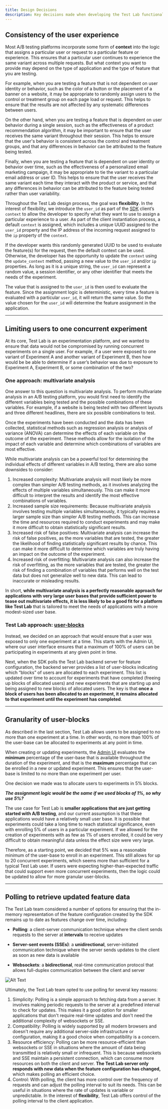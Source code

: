 ```yaml
---
title: Design Decisions
description: Key decisions made when developing the Test Lab functionality.
---
```


## Consistency of the user experience

Most A/B testing platforms incorporate some form of **context** into the logic that assigns a particular user or request to a particular feature or experience. This ensures that a particular user continues to experience the same variant across multiple requests. But what context you want to provide may depend on the type of application and the type of feature that you are testing.

For example, when you are testing a feature that is not dependent on user identity or behavior, such as the color of a button or the placement of a banner on a website, it may be appropriate to randomly assign users to the control or treatment group on each page load or request. This helps to ensure that the results are not affected by any systematic differences between users.

On the other hand, when you are testing a feature that is dependent on user behavior during a single session, such as the effectiveness of a product recommendation algorithm, it may be important to ensure that the user receives the same variant throughout their session. This helps to ensure that the user's behavior is consistent across the control and treatment groups, and that any differences in behavior can be attributed to the feature being tested.

Finally, when you are testing a feature that is dependent on user identity or behavior over time, such as the effectiveness of a personalized email marketing campaign, it may be appropriate to tie the variant to a particular email address or user ID. This helps to ensure that the user receives the same variant each time they interact with the product or service, and that any differences in behavior can be attributed to the feature being tested rather than user variability.

Throughout the Test Lab design process, the goal was **flexibility**. In the interest of flexibility, we introduce the `user_id` as part of the [SDK](/docs/sdk-docs) client’s `context` to allow the developer to specify what they want to use to assign a particular experience to a user. As part of the client instantiation process, a default `context` is assigned, which includes a unique UUID assigned to the `user_id` property and the IP address of the incoming request assigned to the `ip` property of the `context`.

If the developer wants this randomly generated UUID to be used to evaluate the feature(s) for the request, then the default context can be used. Otherwise, the developer has the opportunity to update the `context` using the `update_context` method, passing a new value to the `user_id` and/or `ip` properties. As long as it is a unique string, the `user_id` can represent a random value, a session identifier, or any other identifier that meets the needs of the experiment.

The value that is assigned to the `user_id` is then used to evaluate the feature. Since the assignment logic is deterministic, every time a feature is evaluated with a particular `user_id`, it will return the same value. So the value chosen for the `user_id` will determine the feature assignment in the application.

---

## Limiting users to one concurrent experiment

At its core, Test Lab is an experimentation platform, and we wanted to ensure that data would not be compromised by running concurrent experiments on a single user. For example, if a user were exposed to one variant of Experiment A and another variant of Experiment B, then how would be be able to determine if a user’s behavior was due to exposure to Experiment A, Experiment B, or some combination of the two?

### One approach: multivariate analysis

One answer to this question is multivariate analysis. To perform multivariate analysis in an A/B testing platform, you would first need to identify the different variables being tested and the possible combinations of these variables. For example, if a website is being tested with two different layouts and three different headlines, there are six possible combinations to test.

Once the experiments have been conducted and the data has been collected, statistical methods such as regression analysis or analysis of variance (ANOVA) can determine the effects of each variable on the outcome of the experiment. These methods allow for the isolation of the impact of each variable and determine which combinations of variables are most effective.

While multivariate analysis can be a powerful tool for determining the individual effects of different variables in A/B testing, there are also some downsides to consider:

1. Increased complexity: Multivariate analysis will most likely be more complex than simpler A/B testing methods, as it involves analyzing the effects of multiple variables simultaneously. This can make it more difficult to interpret the results and identify the most effective combinations of variables.
2. Increased sample size requirements: Because multivariate analysis involves testing multiple variables simultaneously, it typically requires a larger sample size than simpler A/B testing methods. This can increase the time and resources required to conduct experiments and may make it more difficult to obtain statistically significant results.
3. Increased risk of false positives: Multivariate analysis can increase the risk of false positives, as the more variables that are tested, the greater the likelihood of finding statistically significant results by chance. This can make it more difficult to determine which variables are truly having an impact on the outcome of the experiment.
4. Increased risk of overfitting: Multivariate analysis can also increase the risk of overfitting, as the more variables that are tested, the greater the risk of finding a combination of variables that performs well on the test data but does not generalize well to new data. This can lead to inaccurate or misleading results.

In short, **while multivariate analysis is a perfectly reasonable approach for applications with very large user bases that provide sufficient power to tease out multivariate effects, it is less likely to be a good fit for a platform like Test Lab** that is tailored to meet the needs of applications with a more modest-sized user base.

### Test Lab approach: [user-blocks](/docs/sdk#user-blocks)

Instead, we decided on an approach that would ensure that a user was exposed to only one experiment at a time. This starts with the Admin UI, where our user interface ensures that a maximum of 100% of users can be participating in experiments at any given point in time.

Next, when the SDK polls the Test Lab backend server for feature configuration, the backend server provides a list of user-blocks indicating which “blocks” of users are allocated to each experiment. This list is updated over time to account for experiments that have completed (freeing up blocks of allocated users) and new experiments that are starting up and being assigned to new blocks of allocated users. The key is that **once a block of users has been allocated to an experiment, it remains allocated to that experiment until the experiment has completed**.

---

## Granularity of user-blocks

As described in the last section, Test Lab allows users to be assigned to no more than one experiment at a time. In other words, no more than 100% of the user-base can be allocated to experiments at any point in time.

When creating or updating experiments, the [Admin UI](/docs/admin-ui) evaluates the **minimum** percentage of the user-base that is available throughout the duration of the experiment, and that is the **maximum** percentage that can be enrolled in a new or updated experiment. This ensures that the user-base is limited to no more than one experiment per user.

One decision we made was to allocate users to experiments in 5% blocks.

**_The assignment logic would be the same if we used blocks of 1%, so why use 5%?_**

The use case for Test Lab is **smaller applications that are just getting started with A/B testing**, and our current assumption is that these applications would have a relatively small user base. It is possible that experiments could take a long time to reach statistical significance, even with enrolling 5% of users in a particular experiment. If we allowed for the creation of experiments with as few as 1% of users enrolled, it could be very difficult to obtain meaningful data unless the effect size were very large.

Therefore, as a starting point, we decided that 5% was a reasonable minimum of the user-base to enroll in an experiment. This still allows for up to 20 concurrent experiments, which seems more than sufficient for a typical Test Lab user. If users were expecting higher-than-expected traffic that could support even more concurrent experiments, then the logic could be updated to allow for more granular user-blocks.

---

## Polling to retrieve updated feature data

The Test Lab team considered a number of options for ensuring that the in-memory representation of the feature configuration created by the SDK remains up to date as features change over time, including:

- **Polling**: a client-server communication technique where the client sends requests to the server at **intervals** to receive updates

- **Server-sent events (SSEs)**: a **unidirectional**, server-initiated communication technique where the server sends updates to the client as soon as new data is available

- **Websockets**: a **bidirectional**, real-time communication protocol that allows full-duplex communication between the client and server

![Alt Text](/images/pollingDecision-updated.png)

Ultimately, the Test Lab team opted to use polling for several key reasons:

1. Simplicity: Polling is a simple approach to fetching data from a server. It involves making periodic requests to the server at a predefined interval to check for updates. This makes it a good option for smaller applications that don't require real-time updates and don't need the additional complexity of websockets or SSE.
2. Compatibility: Polling is widely supported by all modern browsers and doesn't require any additional server-side infrastructure or configuration, making it a good choice when compatibility is a concern.
3. Resource efficiency: Polling can be more resource-efficient than websockets or SSE in situations where the amount of data being transmitted is relatively small or infrequent. This is because websockets and SSE maintain a persistent connection, which can consume more resources on both the client and server. **The Test Lab server only responds with new data when the feature configuration has changed,** which makes polling an efficient choice.
4. Control: With polling, the client has more control over the frequency of requests and can adjust the polling interval to suit its needs. This can be useful in situations where the rate of updates is variable or unpredictable. In the interest of **flexibility**, Test Lab offers control of the polling interval to the client application.
